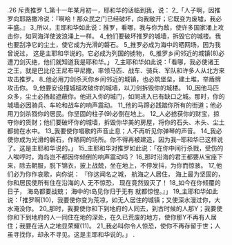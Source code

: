 .26 
斥责推罗 
1_第十一年某月初一，耶和华的话临到我，说： 2_「人子啊，因推罗向耶路撒冷说：『啊哈！那众民之门已经破坏，向我敞开；它既变为废墟，我必丰盛。』 3_所以，主耶和华如此说：推罗，看哪，我与你为敌，使许多国家涌上攻击你，如同海洋使波浪涌上一样。 4_他们要破坏推罗的城墙，拆毁它的城楼。我也要刮净它的尘土，使它成为光滑的磐石。 5_推罗必成为海中的晒网场，因为我曾说过， 这是主耶和华说的。它必成为列国的掳物， 6_推罗乡间邻近的城镇(8)必遭刀剑灭绝，他们就知道我是耶和华。」 
7_主耶和华如此说：「看哪，我必使诸王之王，就是巴比伦王尼布甲尼撒，率领马匹、战车、骑兵、军队和许多人从北方来攻击推罗。 8_他必用刀剑杀灭你乡间邻近的城镇，也必筑堡垒，建土堆，举盾牌攻击你。 9_他要安设撞城槌攻破你的城墙，以刀剑拆毁你的城楼。 10_因他马匹众多，尘土必扬起遮蔽你。他进入你的城门，如同进入已有缺口之城。那时，你的城墙必因骑兵、车轮和战车的响声震动。 11_他的马蹄必践踏你所有的街道；他必用刀剑杀戮你的居民。你坚固的柱子(9)必倒在地上。 12_人必掳获你的财宝，掠夺你的货财；他们要破坏你的城墙，拆毁你华美的房屋，将你的石头、木头、尘土都抛在水中。 13_我要使你唱歌的声音止息；人不再听见你弹琴的声音。 14_我必使你成为光滑的磐石，作晒网的场所。你不得再被建造，因为我─耶和华已这样说了。这是主耶和华说的。」 
15_主耶和华对推罗如此说：「在你中间行杀戮，受伤的人唉哼时，海岛岂不都因你倾倒的响声震动吗？ 16_那时沿海的君王都要从宝座下来，除去朝服，脱下锦衣，披上战兢，坐在地上，不停发抖，为你而惊骇。 17_他们必为你作哀歌，向你说： 
『你这闻名之城， 
航海之人居住， 
海上最为坚固的， 
你和居民使所有住在沿海的人 
无不惊恐， 
现在竟然毁灭了！ 
18_如今在你倾覆的日子， 
海岛都要战兢； 
海中的t岛见你归于无有 
就都惊惶。』」 
19_主耶和华如此说：「推罗啊(10)，我要使你变为荒凉，如无人居住的城镇；又使深水漫过你，大水淹没你。 20_那时，我要使你和下到地府的人同去，到古时候的人那Y；我要使你和下到地府的人一同住在地的深处，在久已荒废的地方，使你那Y不再有人居住；我要在活人之地显荣耀(11)。 21_我必叫你令人惊恐，使你不再存留于世；人虽寻找你，却永不寻见。这是主耶和华说的。」 
.